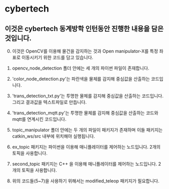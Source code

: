 # cybertech
## 이것은 cybertech 동계방학 인턴동안 진행한 내용을 담은 것입니다.

0. 이것은 OpenCV를 이용해 물건을 감지하는 것과 Open manipulator-X를 특정 좌표로 이동시키기 위한 코드를 담고 있습니다.
1. opencv_node_detection 폴더 안에는 세 개의 파이썬 파일이 존재합니다.
2. 'color_node_detection.py'는 파란색을 물체를 감지해 중심값을 산출하는 코드입니다.
3. 'trans_detection_txt.py'는 투명한 물체를 감지해 중심값을 산출하는 코드입니다. 그리고 결과값을 텍스트파일로 만듭니다.
4. 'trans_detection_mqtt.py'는 투명한 물체를 감지해 중심값을 산출하는 코드와 mqtt를 연계시킨 코드입니다.

5. topic_manipulator 폴더 안에는 두 개의 파일이 패키지가 존재하며 이들 패키지는 catkin_ws/src 내부에 위치해야 실행됩니다.
6. ex_topic 패키지는 파이썬을 이용해 매니퓰레이터를 제어하는 노드입니다. 2개의 토픽을 사용합니다.
7. second_topic 패키지는 C++ 을 이용해 매니퓰레이터를 제어하는 노드입니다. 2개의 토픽을 사용합니다.
8. 위의 코드들(5~7)을 사용하기 위해서는 modified_teleop 패키지가 필요합니다.
